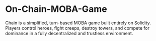 # On-Chain-MOBA-Game
Chain is a simplified, turn-based MOBA game built entirely on Solidity. Players control heroes, fight creeps, destroy towers, and compete for dominance in a fully decentralized and trustless environment.
